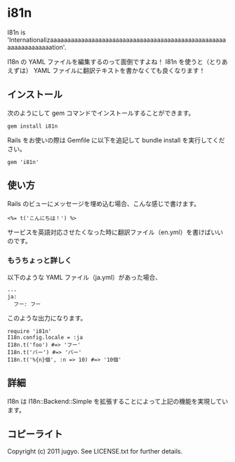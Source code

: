i81n
====

I81n is 'Internationalizaaaaaaaaaaaaaaaaaaaaaaaaaaaaaaaaaaaaaaaaaaaaaaaaaaaaaaaaaaaaaaaation'.

I18n の YAML ファイルを編集するのって面倒ですよね！
I81n を使うと（とりあえずは） YAML ファイルに翻訳テキストを書かなくても良くなります！

インストール
----

次のようにして gem コマンドでインストールすることができます。

    gem install i81n

Rails をお使いの際は Gemfile に以下を追記して bundle install を実行してください。

    gem 'i81n'

使い方
----

Rails のビューにメッセージを埋め込む場合、こんな感じで書けます。

    <%= t('こんにちは！') %>

サービスを英語対応させたくなった時に翻訳ファイル（en.yml）を書けばいいのです。

### もうちょっと詳しく

以下のような YAML ファイル（ja.yml）があった場合、

    ---
    ja:
      フー: フー

このような出力になります。

    require 'i81n'
    I18n.config.locale = :ja
    I18n.t('foo') #=> 'フー'
    I18n.t('バー') #=> 'バー'
    I18n.t('%{n}個', :n => 10) #=> '10個'

詳細
----

I18n は I18n::Backend::Simple を拡張することによって上記の機能を実現しています。

コピーライト
----

Copyright (c) 2011 jugyo. See LICENSE.txt for further details.